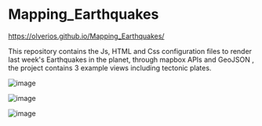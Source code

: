 # Mapping_Earthquakes
https://olverios.github.io/Mapping_Earthquakes/

This repository contains the Js, HTML and Css configuration files to render last week's Earthquakes in the planet, through mapbox APIs and GeoJSON , the project contains 3 example views including tectonic plates.

![image](https://user-images.githubusercontent.com/91705406/173515838-30ae0b88-4519-4d37-acac-61cc9aa16f52.png)

![image](https://user-images.githubusercontent.com/91705406/173516686-d13ddcf2-198f-49fb-92ed-6f48d60fc114.png)

![image](https://user-images.githubusercontent.com/91705406/173516772-e0ed291e-e6e4-4202-b6da-45a698759a42.png)


